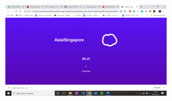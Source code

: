 
<img src="https://github.com/Jeswin17/weather-app-simple/blob/master/weather-app/Screenshot%20(239).png">
